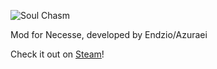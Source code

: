 ![Soul Chasm](https://i.imgur.com/wdLVSRP.png)

Mod for Necesse, developed by Endzio/Azuraei

Check it out on [Steam](https://steamcommunity.com/sharedfiles/filedetails/?id=3123441229)!
